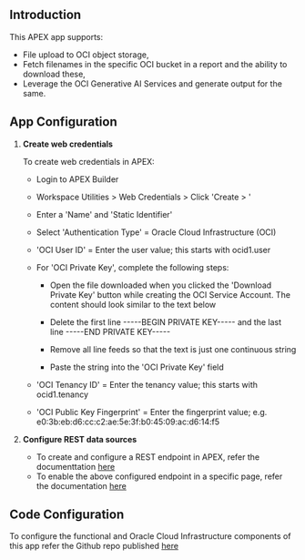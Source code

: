## Introduction

  This APEX app supports:
  
- File upload to OCI object storage,
- Fetch filenames in the specific OCI bucket in a report and the ability to download these,
-	Leverage the OCI Generative AI Services and generate output for the same.


## App Configuration

1.	**Create web credentials**

    To create web credentials in APEX:
  
      - Login to APEX Builder
  
      - Workspace Utilities > Web Credentials > Click 'Create > '
  
      - Enter a 'Name' and 'Static Identifier'
  
      - Select 'Authentication Type' = Oracle Cloud Infrastructure (OCI)
  
      - 'OCI User ID' = Enter the user value; this starts with ocid1.user
  
      - For 'OCI Private Key', complete the following steps:
     
         - Open the file downloaded when you clicked the 'Download Private Key' button while creating the OCI Service Account. The content should look similar to the text below
   	 
         - Delete the first line -----BEGIN PRIVATE KEY----- and the last line -----END PRIVATE KEY-----
     
         - Remove all line feeds so that the text is just one continuous string
  
         - Paste the string into the 'OCI Private Key' field
  
      - 'OCI Tenancy ID' = Enter the tenancy value; this starts with ocid1.tenancy
  
      - 'OCI Public Key Fingerprint' = Enter the fingerprint value; e.g. e0:3b:eb:d6:cc:c2:ae:5e:3f:b0:45:09:ac:d6:14:f5


2. **Configure REST data sources** 

    - To create and configure a REST endpoint in APEX, refer the documenttation [here](https://oracle-livelabs.github.io/apex/ai-vision-lab/workshops/tenancy/index.html?lab=3-integrate-oci-vision#Task1:ConfigureOCIVisionRESTAPIasRESTDataSource)
    - To enable the above configured endpoint in a specific page, refer the documentation [here](https://blogs.oracle.com/apex/post/automate-invoice-handling-by-integrating-your-oracle-apex-app-with-oci-document-understanding)


## Code Configuration

To configure the functional and Oracle Cloud Infrastructure components of this app refer the Github repo published [here](https://github.com/divbatra/dbloganalyzer)
